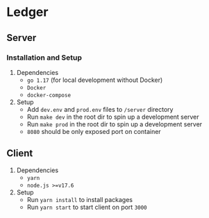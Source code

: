 # Ledger
## Server
### Installation and Setup
1. Dependencies
    - `go 1.17` (for local development without Docker)
    - `Docker`
    - `docker-compose`
2. Setup
    - Add `dev.env` and `prod.env` files to `/server` directory
    - Run `make dev` in the root dir to spin up a development server
    - Run `make prod` in the root dir to spin up a development server
    - `8080` should be only exposed port on container

## Client
1. Dependencies
    - `yarn`
    - `node.js >=v17.6`
2. Setup
    - Run `yarn install` to install packages
    - Run `yarn start` to start client on port `3000`